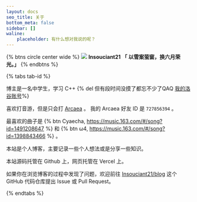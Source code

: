 ```yaml
---
layout: docs
seo_title: 关于
bottom_meta: false
sidebar: []
waline:  
    placeholder: 有什么想对我说的呢？
---
```


{% btns circle center wide %}
<a class="about" >
   <img src='https://cdn.jsdelivr.net/npm/insouciant21-oss@latest/avatar.webp' />
    <b>Insouciant21</b>
    <b>「 以雪案萤窗，换六月荣光。」</b>
</a>
{% endbtns %}

{% tabs tab-id %}

<!-- tab ʕ•ᴥ•ʔ 我自己 -->

博主是一名中学生，学习 C++ {% del 但有段时间没摸了都忘不少了QAQ [我的洛谷账号](https://www.luogu.com.cn/user/370805)%}

喜欢打音游，但是只会打 [Arcaea](https://arcaea.lowiro.com/zh) 。 我的 Arcaea 好友 ID 是 `727856394` 。

最喜欢的曲子是 {% btn Cyaecha, https://music.163.com/#/song?id=1491208647 %} 和 {% btn ω4, https://music.163.com/#/song?id=1398843466 %} 。

<!-- endtab -->

<!-- tab 关于博客 -->

本站是个人博客，主要记录一些个人想法或是分享一些知识。

本站源码托管在 <i class="fab fa-github"></i> Github 上，网页托管在 Vercel 上。

如果你在浏览博客的过程中发现了问题，欢迎前往 <i class="fab fa-github"></i> [Insouciant21/blog](https://github.com/Insouciant21/blog/) 这个 GitHub 代码仓库提出 Issue 或 Pull Request。

<!-- endtab -->

{% endtabs %}